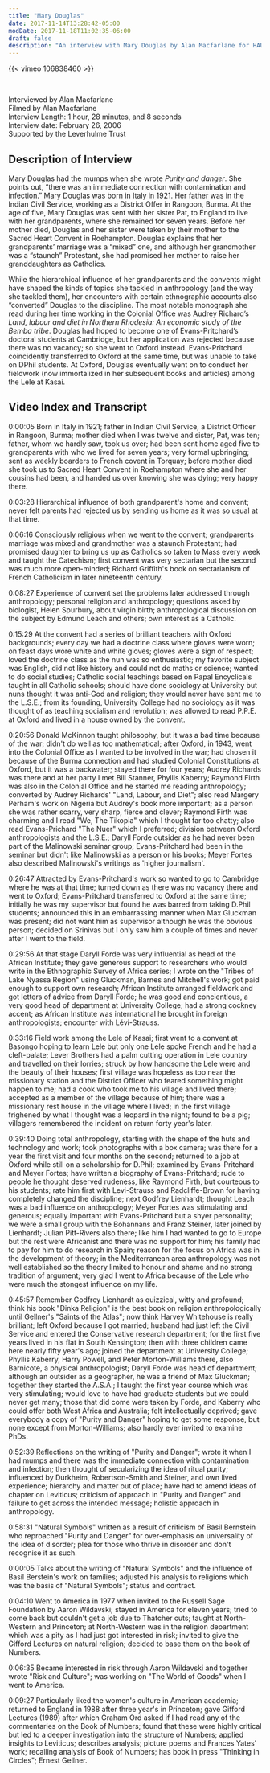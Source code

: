 ```yaml
---
title: "Mary Douglas"
date: 2017-11-14T13:28:42-05:00
modDate: 2017-11-18T11:02:35-06:00
draft: false
description: "An interview with Mary Douglas by Alan Macfarlane for HAU's video archive of Ancestors interviews"
---
```


{{< vimeo 106838460 >}}

&nbsp;

Interviewed by Alan Macfarlane\
Filmed by Alan Macfarlane\
Interview Length: 1 hour, 28 minutes, and 8 seconds\
Interview date: February 26, 2006\
Supported by the Leverhulme Trust 

## Description of Interview

Mary Douglas had the mumps when she wrote *Purity and danger*. She points out, “there was an immediate connection with contamination and infection.” Mary Douglas was born in Italy in 1921. Her father was in the Indian Civil Service, working as a District Offer in Rangoon, Burma. At the age of five, Mary Douglas was sent with her sister Pat, to England to live with her grandparents, where she remained for seven years. Before her mother died, Douglas and her sister were taken by their mother to the Sacred Heart Convent in Roehampton. Douglas explains that her grandparents’ marriage was a “mixed” one, and although her grandmother was a “staunch” Protestant, she had promised her mother to raise her granddaughters as Catholics. 

While the hierarchical influence of her grandparents and the convents might have shaped the kinds of topics she tackled in anthropology (and the way she tackled them), her encounters with certain ethnographic accounts also “converted” Douglas to the discipline. The most notable monograph she read during her time working in the Colonial Office was Audrey Richard’s *Land, labour and diet in Northern Rhodesia: An economic study of the Bemba tribe*. Douglas had hoped to become one of Evans-Pritchard’s doctoral students at Cambridge, but her application was rejected because there was no vacancy; so she went to Oxford instead. Evans-Pritchard coincidently transferred to Oxford at the same time, but was unable to take on DPhil students. At Oxford, Douglas eventually went on to conduct her fieldwork (now immortalized in her subsequent books and articles) among the Lele at Kasai.

## Video Index and Transcript

0:00:05 Born in Italy in 1921; father in Indian Civil Service, a District Officer in Rangoon, Burma; mother died when I was twelve and sister, Pat, was ten; father, whom we hardly saw, took us over; had been sent home aged five to grandparents with who we lived for seven years; very formal upbringing; sent as weekly boarders to French covent in Torquay; before mother died she took us to Sacred Heart Convent in Roehampton where she and her cousins had been, and handed us over knowing she was dying; very happy there. 

0:03:28 Hierarchical influence of both grandparent's home and convent; never felt parents had rejected us by sending us home as it was so usual at that time. 

0:06:16 Consciously religious when we went to the convent; grandparents marriage was mixed and grandmother was a staunch Protestant; had promised daughter to bring us up as Catholics so taken to Mass every week and taught the Catechism; first convent was very sectarian but the second was much more open-minded; Richard Griffith's book on sectarianism of French Catholicism in later nineteenth century. 

0:08:27 Experience of convent set the problems later addressed through anthropology; personal religion and anthropology; questions asked by biologist, Helen Spurbury, about virgin birth; anthropological discussion on the subject by Edmund Leach and others; own interest as a Catholic. 

0:15:29 At the convent had a series of brilliant teachers with Oxford backgrounds; every day we had a doctrine class where gloves were worn; on feast days wore white and white gloves; gloves were a sign of respect; loved the doctrine class as the nun was so enthusiastic; my favorite subject was English, did not like history and could not do maths or science; wanted to do social studies; Catholic social teachings based on Papal Encyclicals taught in all Catholic schools; should have done sociology at University but nuns thought it was anti-God and religion; they would never have sent me to the L.S.E.; from its founding, University College had no sociology as it was thought of as teaching socialism and revolution; was allowed to read P.P.E. at Oxford and lived in a house owned by the convent. 

0:20:56 Donald McKinnon taught philosophy, but it was a bad time because of the war; didn't do well as too mathematical; after Oxford, in 1943, went into the Colonial Office as I wanted to be involved in the war; had chosen it because of the Burma connection and had studied Colonial Constitutions at Oxford, but it was a backwater; stayed there for four years; Audrey Richards was there and at her party I met Bill Stanner, Phyllis Kaberry; Raymond Firth was also in the Colonial Office and he started me reading anthropology; converted by Audrey Richards' "Land, Labour, and Diet"; also read Margery Perham's work on Nigeria but Audrey's book more important; as a person she was rather scarry, very sharp, fierce and clever; Raymond Firth was charming and I read "We, The Tikopia" which I thought far too chatty; also read Evans-Prichard "The Nuer" which I preferred; division between Oxford anthropologists and the L.S.E.; Daryll Forde outsider as he had never been part of the Malinowski seminar group; Evans-Pritchard had been in the seminar but didn't like Malinowski as a person or his books; Meyer Fortes also described Malinowski's writings as 'higher journalism'. 

0:26:47 Attracted by Evans-Pritchard's work so wanted to go to Cambridge where he was at that time; turned down as there was no vacancy there and went to Oxford; Evans-Pritchard transferred to Oxford at the same time; initially he was my supervisor but found he was barred from taking D.Phil students; announced this in an embarrassing manner when Max Gluckman was present; did not want him as supervisor although he was the obvious person; decided on Srinivas but I only saw him a couple of times and never after I went to the field. 

0:29:56 At that stage Daryll Forde was very influential as head of the African Institute; they gave generous support to researchers who would write in the Ethnographic Survey of Africa series; I wrote on the "Tribes of Lake Nyassa Region" using Gluckman, Barnes and Mitchell's work; got paid enough to support own research; African Institute arranged fieldwork and got letters of advice from Daryll Forde; he was good and concientious, a very good head of department at University College; had a strong cockney accent; as African Institute was international he brought in foreign anthropologists; encounter with Lévi-Strauss. 

0:33:16 Field work among the Lele of Kasai; first went to a convent at Basongo hoping to learn Lele but only one Lele spoke French and he had a cleft-palate; Lever Brothers had a palm cutting operation in Lele country and travelled on their lorries; struck by how handsome the Lele were and the beauty of their houses; first village was hopeless as too near the missionary station and the District Officer who feared something might happen to me; had a cook who took me to his village and lived there; accepted as a member of the village because of him; there was a missionary rest house in the village where I lived; in the first village frighened by what I thought was a leopard in the night; found to be a pig; villagers remembered the incident on return forty year's later.

0:39:40 Doing total anthropology, starting with the shape of the huts and technology and work; took photographs with a box camera; was there for a year the first visit and four months on the second; returned to a job at Oxford while still on a scholarship for D.Phil; examined by Evans-Pritchard and Meyer Fortes; have written a biography of Evans-Pritchard; rude to people he thought deserved rudeness, like Raymond Firth, but courteous to his students; rate him first with Levi-Strauss and Radcliffe-Brown for having completely changed the discipline; next Godfrey Lienhardt; thought Leach was a bad influence on anthropology; Meyer Fortes was stimulating and generous; equally important with Evans-Pritchard but a shyer personality; we were a small group with the Bohannans and Franz Steiner, later joined by Lienhardt; Julian Pitt-Rivers also there; like him I had wanted to go to Europe but the rest were Africanist and there was no support for him; his family had to pay for him to do research in Spain; reason for the focus on Africa was in the development of theory; in the Mediterranean area anthropology was not well established so the theory limited to honour and shame and no strong tradition of argument; very glad I went to Africa because of the Lele who were much the stongest influence on my life. 

0:45:57 Remember Godfrey Lienhardt as quizzical, witty and profound; think his book "Dinka Religion" is the best book on religion anthropologically until Gellner's "Saints of the Atlas"; now think Harvey Whitehouse is really brilliant; left Oxford because I got married; husband had just left the Civil Service and entered the Conservative research department; for the first five years lived in his flat in South Kensington; then with three children came here nearly fifty year's ago; joined the department at University College; Phyllis Kaberry, Harry Powell, and Peter Morton-Williams there, also Barnicote, a physical anthropologist; Daryll Forde was head of department; although an outsider as a geographer, he was a friend of Max Gluckman; together they started the A.S.A.; I taught the first year course which was very stimulating; would love to have had graduate students but we could never get many; those that did come were taken by Forde, and Kaberry who could offer both West Africa and Australia; felt intellectually deprived; gave everybody a copy of "Purity and Danger" hoping to get some response, but none except from Morton-Williams; also hardly ever invited to examine PhDs.

0:52:39 Reflections on the writing of "Purity and Danger"; wrote it when I had mumps and there was the immediate connection with contamination and infection; then thought of secularizing the idea of ritual purity; influenced by Durkheim, Robertson-Smith and Steiner, and own lived experience; hierarchy and matter out of place; have had to amend ideas of chapter on Leviticus; criticism of approach in "Purity and Danger" and failure to get across the intended message; holistic approach in anthropology. 

0:58:31 "Natural Symbols" written as a result of criticism of Basil Bernstein who reproached "Purity and Danger" for over-emphasis on universality of the idea of disorder; plea for those who thrive in disorder and don't recognise it as such. 

0:00:05 Talks about the writing of "Natural Symbols" and the influence of Basil Berstein's work on families; adjusted his analysis to religions which was the basis of "Natural Symbols"; status and contract. 

0:04:10 Went to America in 1977 when invited to the Russell Sage Foundation by Aaron Wildavski; stayed in America for eleven years; tried to come back but couldn't get a job due to Thatcher cuts; taught at North-Western and Princeton; at North-Western was in the religion department which was a pity as I had just got interested in risk; invited to give the Gifford Lectures on natural religion; decided to base them on the book of Numbers. 

0:06:35 Became interested in risk through Aaron Wildavski and together wrote "Risk and Culture"; was working on "The World of Goods" when I went to America. 

0:09:27 Particularly liked the women's culture in American academia; returned to England in 1988 after three year's in Princeton; gave Gifford Lectures (1989) after which Graham Ord asked if I had read any of the commentaries on the Book of Numbers; found that these were highly critical but led to a deeper investigation into the structure of Numbers; applied insights to Leviticus; describes analysis; picture poems and Frances Yates' work; recalling analysis of Book of Numbers; has book in press "Thinking in Circles"; Ernest Gellner.
